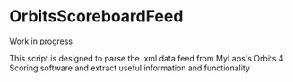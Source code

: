 # OrbitsScoreboardFeed

Work in progress

This script is designed to parse the .xml data feed from MyLaps's Orbits 4 Scoring software and extract useful information and functionality
